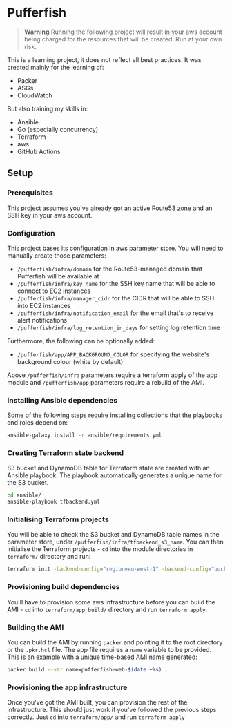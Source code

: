 # Pufferfish

> **Warning**
> Running the following project will result in your aws account being charged for the resources that will be created. Run at your own risk.

This is a learning project, it does not reflect all best practices. It was created mainly for the learning of:

- Packer
- ASGs
- CloudWatch

But also training my skills in:

- Ansible
- Go (especially concurrency)
- Terraform
- aws
- GitHub Actions

## Setup

### Prerequisites

This project assumes you've already got an active Route53 zone and an SSH key in your aws account.

### Configuration

This project bases its configuration in aws parameter store. You will need to manually create those parameters:

- `/pufferfish/infra/domain` for the Route53-managed domain that Pufferfish will be available at
- `/pufferfish/infra/key_name` for the SSH key name that will be able to connect to EC2 instances
- `/pufferfish/infra/manager_cidr` for the CIDR that will be able to SSH into EC2 instances
- `/pufferfish/infra/notification_email` for the email that's to receive alert notifications
- `/pufferfish/infra/log_retention_in_days` for setting log retention time

Furthermore, the following can be optionally added:

- `/pufferfish/app/APP_BACKGROUND_COLOR` for specifying the website's background colour (white by default)

Above `/pufferfish/infra` parameters require a terraform apply of the app module and `/pufferfish/app` parameters require a rebuild of the AMI.

### Installing Ansible dependencies

Some of the following steps require installing collections that the playbooks and roles depend on:

```bash
ansible-galaxy install -r ansible/requirements.yml
```

### Creating Terraform state backend

S3 bucket and DynamoDB table for Terraform state are created with an Ansible playbook. The playbook automatically generates a unique name for the S3 bucket.

```bash
cd ansible/
ansible-playbook tfbackend.yml
```

### Initialising Terraform projects

You will be able to check the S3 bucket and DynamoDB table names in the parameter store, under `/pufferfish/infra/tfbackend_s3_name`. You can then initialise the Terraform projects - `cd` into the module directories in `terraform/` directory and run:

```bash
terraform init -backend-config="region=eu-west-1" -backend-config="bucket=pufferfish-tfstate-<YOUR_ID>" -backend-config="dynamodb_table=pufferfish-tfstate-<YOUR_ID>-locks"
```

### Provisioning build dependencies

You'll have to provision some aws infrastructure before you can build the AMI - `cd` into `terraform/app_build/` directory and run `terraform apply`.

### Building the AMI

You can build the AMI by running `packer` and pointing it to the root directory or the `.pkr.hcl` file. The app file requires a `name` variable to be provided. This is an example with a unique time-based AMI name generated:

```bash
packer build --var name=pufferfish-web-$(date +%s) .
```

### Provisioning the app infrastructure

Once you've got the AMI built, you can provision the rest of the infrastructure. This should just work if you've followed the previous steps correctly. Just `cd` into `terraform/app/` and run `terraform apply`
